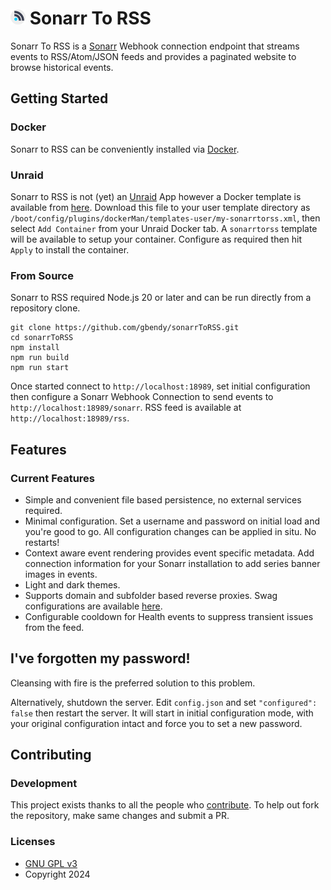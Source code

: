 # <img width="24px" src="./img/sonarrToRSS.png" alt="Sonarr To RSS"></img> Sonarr To RSS

Sonarr To RSS is a [Sonarr](https://sonarr.tv/ "Sonarr") Webhook connection endpoint that streams
events to RSS/Atom/JSON feeds and provides a paginated website to browse historical events.

## Getting Started

### Docker

Sonarr to RSS can be conveniently installed via [Docker](https://hub.docker.com/r/gbendy/sonarrtorss
"Docker").

### Unraid

Sonarr to RSS is not (yet) an [Unraid](https://unraid.net "Unraid") App however a Docker template is
available from
[here](https://raw.githubusercontent.com/gbendy/sonarrToRSS/main/templates/unraid/sonarrtorss.xml
"Unraid docker template"). Download this file to your user template directory as
`/boot/config/plugins/dockerMan/templates-user/my-sonarrtorss.xml`, then select `Add Container` from
your Unraid Docker tab. A `sonarrtorss` template will be available to setup your container.
Configure as required then hit `Apply` to install the container.

### From Source

Sonarr to RSS required Node.js 20 or later and can be run directly from a repository clone.

```
git clone https://github.com/gbendy/sonarrToRSS.git
cd sonarrToRSS
npm install
npm run build
npm run start
```

Once started connect to `http://localhost:18989`, set initial configuration then configure a Sonarr
Webhook Connection to send events to `http://localhost:18989/sonarr`. RSS feed is available at
`http://localhost:18989/rss`.

## Features

### Current Features

- Simple and convenient file based persistence, no external services required.
- Minimal configuration. Set a username and password on initial load and you're good to go. All
  configuration changes can be applied in situ. No restarts!
- Context aware event rendering provides event specific metadata. Add connection information for
  your Sonarr installation to add series banner images in events.
- Light and dark themes.
- Supports domain and subfolder based reverse proxies. Swag configurations are available
  [here](https://github.com/gbendy/sonarrToRSS/tree/main/swag "Swag configuration files").
- Configurable cooldown for Health events to suppress transient issues from the feed.

## I've forgotten my password!

Cleansing with fire is the preferred solution to this problem.

Alternatively, shutdown the server. Edit `config.json` and set `"configured": false` then restart
the server. It will start in initial configuration mode, with your original configuration intact and
force you to set a new password.

## Contributing

### Development

This project exists thanks to all the people who
[contribute](https://github.com/gbendy/sonarrToRSS/graphs/contributors "Contributers"). To help out
fork the repository, make same changes and submit a PR.

### Licenses

- [GNU GPL v3](http://www.gnu.org/licenses/gpl.html)
- Copyright 2024
